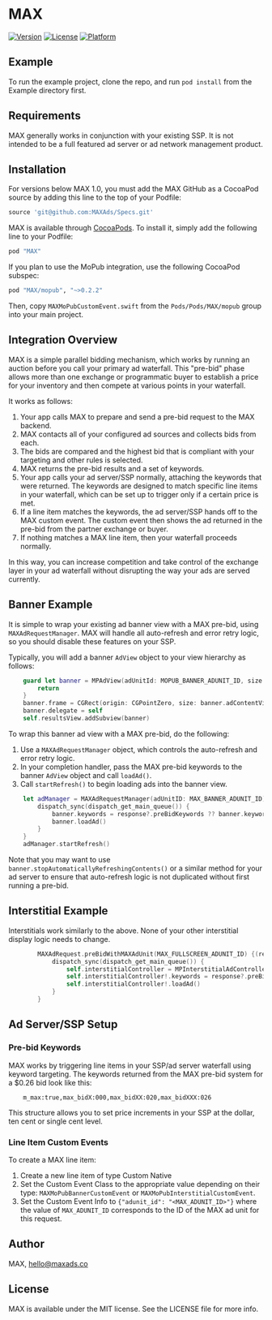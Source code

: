 # MAX

[![Version](https://img.shields.io/cocoapods/v/MAX.svg?style=flat)](http://cocoapods.org/pods/MAX)
[![License](https://img.shields.io/cocoapods/l/MAX.svg?style=flat)](http://cocoapods.org/pods/MAX)
[![Platform](https://img.shields.io/cocoapods/p/MAX.svg?style=flat)](http://cocoapods.org/pods/MAX)

## Example

To run the example project, clone the repo, and run `pod install` from the Example directory first.

## Requirements

MAX generally works in conjunction with your existing SSP. It is not intended to be a full featured
ad server or ad network management product.

## Installation

For versions below MAX 1.0, you must add the MAX GitHub as a CocoaPod source by adding 
this line to the top of your Podfile:

```ruby
source 'git@github.com:MAXAds/Specs.git'
```

MAX is available through [CocoaPods](http://cocoapods.org). To install
it, simply add the following line to your Podfile:

```ruby
pod "MAX"
```

If you plan to use the MoPub integration, use the following CocoaPod subspec: 

```ruby
pod "MAX/mopub", "~>0.2.2"
```

Then, copy `MAXMoPubCustomEvent.swift` from the `Pods/Pods/MAX/mopub` group into your main project. 

## Integration Overview

MAX is a simple parallel bidding mechanism, which works by running an auction before you call your
primary ad waterfall. This "pre-bid" phase allows more than one exchange or programmatic buyer to 
establish a price for your inventory and then compete at various points in your waterfall.

It works as follows:

1. Your app calls MAX to prepare and send a pre-bid request to the MAX backend.
2. MAX contacts all of your configured ad sources and collects bids from each.
3. The bids are compared and the highest bid that is compliant with your targeting and other
rules is selected.
4. MAX returns the pre-bid results and a set of keywords.
5. Your app calls your ad server/SSP normally, attaching the keywords that were returned. The keywords are designed to match specific line items in your waterfall, which can be set up to trigger only if a certain price is met.
6. If a line item matches the keywords, the ad server/SSP hands off to the MAX custom event. The custom event then shows the ad returned in the pre-bid from the partner exchange or buyer.
7. If nothing matches a MAX line item, then your waterfall proceeds normally.

In this way, you can increase competition and take control of the exchange layer in your ad waterfall without disrupting
the way your ads are served currently.

## Banner Example

It is simple to wrap your existing ad banner view with a MAX pre-bid, using `MAXAdRequestManager`. MAX will handle
all auto-refresh and error retry logic, so you should disable these features on your SSP.

Typically, you will add a banner `AdView` object to your view hierarchy as follows:

```swift
    guard let banner = MPAdView(adUnitId: MOPUB_BANNER_ADUNIT_ID, size: CGSizeMake(320, 50)) else {
        return
    }
    banner.frame = CGRect(origin: CGPointZero, size: banner.adContentViewSize())
    banner.delegate = self
    self.resultsView.addSubview(banner)
```

To wrap this banner ad view with a MAX pre-bid, do the following:

1. Use a `MAXAdRequestManager` object, which controls the auto-refresh and error retry logic. 
2. In your completion handler, pass the MAX pre-bid keywords to the banner `AdView` object and call `loadAd()`. 
3. Call `startRefresh()` to begin loading ads into the banner view.

```swift
    let adManager = MAXAdRequestManager(adUnitID: MAX_BANNER_ADUNIT_ID) {(response, error) in
        dispatch_sync(dispatch_get_main_queue()) {
            banner.keywords = response?.preBidKeywords ?? banner.keywords
            banner.loadAd()
        }
    }
    adManager.startRefresh()
```

Note that you may want to use `banner.stopAutomaticallyRefreshingContents()` or a similar method
for your ad server to ensure that auto-refresh logic is not duplicated without first running a pre-bid.


## Interstitial Example

Interstitials work similarly to the above. None of your other interstitial display logic needs to change.

```swift
        MAXAdRequest.preBidWithMAXAdUnit(MAX_FULLSCREEN_ADUNIT_ID) {(response, error) in
            dispatch_sync(dispatch_get_main_queue()) {
                self.interstitialController = MPInterstitialAdController(forAdUnitId: MOPUB_FULLSCREEN_ADUNIT_ID)
                self.interstitialController!.keywords = response?.preBidKeywords ?? self.interstitialController!.keywords
                self.interstitialController!.loadAd()
            }
        }
```

## Ad Server/SSP Setup

### Pre-bid Keywords 

MAX works by triggering line items in your SSP/ad server waterfall using keyword targeting. The keywords returned from
the MAX pre-bid system for a $0.26 bid look like this:

```
	m_max:true,max_bidX:000,max_bidXX:020,max_bidXXX:026
```

This structure allows you to set price increments in your SSP at the dollar, ten cent or single cent level. 

### Line Item Custom Events

To create a MAX line item:

1. Create a new line item of type Custom Native 
2. Set the Custom Event Class to the appropriate value depending on their type: `MAXMoPubBannerCustomEvent` or `MAXMoPubInterstitialCustomEvent`.
3. Set the Custom Event Info to `{"adunit_id": "<MAX_ADUNIT_ID>"}` where the value of `MAX_ADUNIT_ID` corresponds to the ID of the MAX ad unit for this request.

## Author

MAX, hello@maxads.co

## License

MAX is available under the MIT license. See the LICENSE file for more info.
